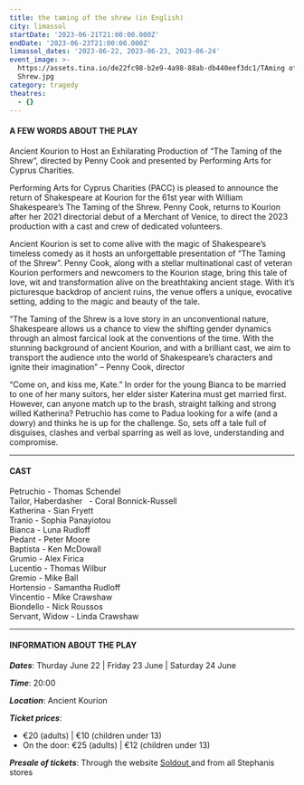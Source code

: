 ```yaml
---
title: the taming of the shrew (in English)
city: limassol
startDate: '2023-06-21T21:00:00.000Z'
endDate: '2023-06-23T21:00:00.000Z'
limassol_dates: '2023-06-22, 2023-06-23, 2023-06-24'
event_image: >-
  https://assets.tina.io/de22fc98-b2e9-4a98-88ab-db440eef3dc1/TAming of the
  Shrew.jpg
category: tragedy
theatres:
  - {}
---
```


#### A FEW WORDS ABOUT THE PLAY

Ancient Kourion to Host an Exhilarating Production of “The Taming of the Shrew”, directed by Penny Cook and presented by Performing Arts for Cyprus Charities.

Performing Arts for Cyprus Charities (PACC) is pleased to announce the return of Shakespeare at Kourion for the 61st year with William Shakespeare’s The Taming of the Shrew. Penny Cook, returns to Kourion after her 2021 directorial debut of a Merchant of Venice, to direct the 2023 production with a cast and crew of dedicated volunteers.

Ancient Kourion is set to come alive with the magic of Shakespeare’s timeless comedy as it hosts an unforgettable presentation of “The Taming of the Shrew”. Penny Cook, along with a stellar multinational cast of veteran Kourion performers and newcomers to the Kourion stage, bring this tale of love, wit and transformation alive on the breathtaking ancient stage. With it’s picturesque backdrop of ancient ruins, the venue offers a unique, evocative setting, adding to the magic and beauty of the tale.

“The Taming of the Shrew is a love story in an unconventional nature, Shakespeare allows us a chance to view the shifting gender dynamics through an almost farcical look at the conventions of the time. With the stunning background of ancient Kourion, and with a brilliant cast, we aim to transport the audience ιnto the world of Shakespeare’s characters and ignite their imagination” – Penny Cook, director

“Come on, and kiss me, Kate.” In order for the young Bianca to be married to one of her many suitors, her elder sister Katerina must get married first. However, can anyone match up to the brash, straight talking and strong willed Katherina? Petruchio has come to Padua looking for a wife (and a dowry) and thinks he is up for the challenge. So,
sets off a tale full of disguises, clashes and verbal sparring as well as love, understanding and compromise.

***

#### CAST

Petruchio - Thomas Schendel\
Tailor, Haberdasher   - Coral Bonnick-Russell\
Katherina - Sian Fryett\
Tranio - Sophia Panayiotou\
Bianca - Luna Rudloff\
Pedant - Peter Moore\
Baptista - Ken McDowall\
Grumio - Alex Firica\
Lucentio - Thomas Wilbur\
Gremio - Mike Ball\
Hortensio - Samantha Rudloff\
Vincentio - Mike Crawshaw\
Biondello - Nick Roussos\
Servant, Widow - Linda Crawshaw

***

#### INFORMATION ABOUT THE PLAY

***Dates***: Thurday June 22 | Friday 23 June | Saturday 24 June

***Time***: 20:00

***Location***: Ancient Kourion

***Ticket prices***:

* €20 (adults) | €10 (children under 13)
* On the door: €25 (adults) | €12 (children under 13)

***Presale of tickets***: Through the website [Soldout ](https://www.soldoutticketbox.com/the-taming-of-the-shew-pacc-jun-2023/?lang=en "")and from all Stephanis stores
